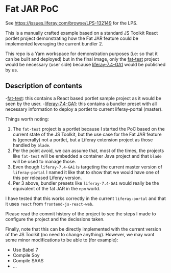 # Fat JAR PoC 

See https://issues.liferay.com/browse/LPS-132149 for the LPS.

This is a manually crafted example based on a standard JS Toolkit React portlet
project demonstrating how the Fat JAR feature could be implemented leveraging
the current bundler 2.

This repo is a Yarn workspace for demonstration purposes (i.e: so that it can be
built and deployed) but in the final image, only the 
[fat-test](tree/master/packages/fat-test) project would be necessary (user side)
because [liferay-7.4-GA1](tree/master/packages/liferay-7.4-GA1) would be 
published by us.

## Description of contents

-[fat-test](tree/master/packages/fat-test): this contains a React based portlet
 sample project as it would be seen by the user.
-[liferay-7.4-GA1](tree/master/packages/liferay-7.4-GA1): this contains a
 bundler preset with all necessary information to deploy a portlet to current
 liferay-portal (master). 

Things worth noting:

1) The `fat-test` project is a portlet because I started the PoC based on the 
   current state of the JS Toolkit, but the use case for the Fat JAR feature is
   (generally) not a portlet, but a Liferay extension project as those handled
   by `blade`.
2) Per the point avoid, we can assume that, most of the times, the projects like
   `fat-test` will be embedded a container Java project and that `blade` will be
   used to manage those.
3) Even though `liferay-7.4-GA1` is targeting the current master version of 
   `liferay-portal` I named it like that to show that we would have one of this
   per released Liferay version.
4) Per 3 above, bundler presets like `liferay-7.4-GA1` would really be the 
   equivalent of the fat JAR in the `npm` world.

I have tested that this works correctly in the current `liferay-portal` and that
it uses `react` from `frontend-js-react-web`.

Please read the commit history of the project to see the steps I made to
configure the project and the decissions taken.

Finally, note that this can be directly implemented with the current version of
the JS Toolkit (no need to change anything). However, we may want some minor 
modifications to be able to (for example):

- Use Babel 7
- Compile Soy
- Compile SAAS
- ...
